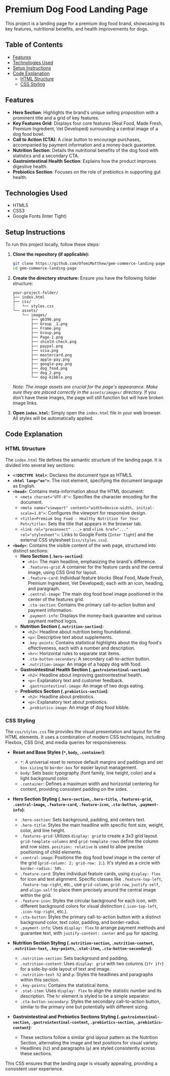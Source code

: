 # Premium Dog Food Landing Page

This project is a landing page for a premium dog food brand, showcasing its key features, nutritional benefits, and health improvements for dogs.

## Table of Contents

- [Features](#features)
- [Technologies Used](#technologies-used)
- [Setup Instructions](#setup-instructions)
- [Code Explanation](#code-explanation)
  - [HTML Structure](#html-structure)
  - [CSS Styling](#css-styling)

## Features

- **Hero Section**: Highlights the brand's unique selling proposition with a prominent title and a grid of key features.
- **Key Features Grid**: Displays four core features (Real Food, Made Fresh, Premium Ingredient, Vet Developed) surrounding a central image of a dog food bowl.
- **Call to Action (CTA)**: A clear button to encourage purchases, accompanied by payment information and a money-back guarantee.
- **Nutrition Section**: Details the nutritional benefits of the dog food with statistics and a secondary CTA.
- **Gastrointestinal Health Section**: Explains how the product improves digestive health.
- **Prebiotics Section**: Focuses on the role of prebiotics in supporting gut health.


## Technologies Used

- HTML5
- CSS3
- Google Fonts (Inter Tight)

## Setup Instructions

To run this project locally, follow these steps:

1.  **Clone the repository (if applicable):**
    ```bash
    git clone https://github.com/OfomiMatthew/gem-commerce-landing-page.git
    cd gem-commerce-landing-page
    ```
    

2.  **Create the directory structure:**
    Ensure you have the following folder structure:
    ```
    your-project-folder/
    ├── index.html
    ├── css/
    │   └── styles.css
    └── assets/
        └── images/
            ├── g6396.png
            ├── Group _1.png
            ├── Frame.png
            ├── Group.png
            ├── Page-1.png
            ├── shield-check.png
            ├── paypal.png
            ├── visa.png
            ├── mastercard.png
            ├── apple-pay.png
            ├── google-pay.png
            ├── dog_food.png
            ├── dog_2.png
            └── dog-kibble.png
    ```
    *Note: The image assets are crucial for the page's appearance. Make sure they are placed correctly in the `assets/images/` directory.* If you don't have these images, the page will still function but will have broken image links.

3.  **Open `index.html`:**
    Simply open the `index.html` file in your web browser. All styles will be automatically applied.

## Code Explanation

### HTML Structure

The `index.html` file defines the semantic structure of the landing page. It is divided into several key sections:

-   **`<!DOCTYPE html>`**: Declares the document type as HTML5.
-   **`<html lang="en">`**: The root element, specifying the document language as English.
-   **`<head>`**: Contains meta-information about the HTML document:
    -   `<meta charset="UTF-8">`: Specifies the character encoding for the document.
    -   `<meta name="viewport" content="width=device-width, initial-scale=1.0">`: Configures the viewport for responsive design.
    -   `<title>Premium Dog Food - Healthy Nutrition for Your Pet</title>`: Sets the title that appears in the browser tab.
    -   `<link rel="preconnect" ...>` and `<link href="..." rel="stylesheet">`: Links to Google Fonts (`Inter Tight`) and the external CSS stylesheet (`css/styles.css`).
-   **`<body>`**: Contains the visible content of the web page, structured into distinct sections:
    -   **Hero Section (`.hero-section`)**:
        -   `<h1>`: The main headline, emphasizing the brand's difference.
        -   `.features-grid`: A container for the feature cards and the central image, using CSS Grid for layout.
        -   `.feature-card`: Individual feature blocks (Real Food, Made Fresh, Premium Ingredient, Vet Developed), each with an icon, heading, and paragraph.
        -   `.central-image`: The main dog food bowl image positioned in the center of the features grid.
        -   `.cta-section`: Contains the primary call-to-action button and payment information.
        -   `.payment-info`: Displays the money-back guarantee and various payment method logos.
    -   **Nutrition Section (`.nutrition-section`)**:
        -   `<h2>`: Headline about nutrition being foundational.
        -   `<p>`: Descriptive text about supplements.
        -   `.key-points`: Contains statistical highlights about the dog food's effectiveness, each with a number and description.
        -   `<hr>`: Horizontal rules to separate stat items.
        -   `.cta-button-secondary`: A secondary call-to-action button.
        -   `.nutrition-image`: An image of a happy dog with food.
    -   **Gastrointestinal Health Section (`.gastrointestinal-section`)**:
        -   `<h2>`: Headline about improving gastrointestinal health.
        -   `<p>`: Explanatory text and customer feedback.
        -   `.gastrointestinal-image`: An image of two dogs eating.
    -   **Prebiotics Section (`.prebiotics-section`)**:
        -   `<h2>`: Headline about prebiotics.
        -   `<p>`: Explanatory text about prebiotics.
        -   `.prebiotics-image`: An image of dog food kibble.

### CSS Styling

The `css/styles.css` file provides the visual presentation and layout for the HTML elements. It uses a combination of modern CSS techniques, including Flexbox, CSS Grid, and media queries for responsiveness.

-   **Reset and Base Styles (`*`, `body`, `.container`)**:
    -   `*`: A universal reset to remove default margins and paddings and set `box-sizing` to `border-box` for easier layout management.
    -   `body`: Sets basic typography (font family, line height, color) and a light background color.
    -   `.container`: Defines a maximum width and horizontal centering for content, providing consistent padding on the sides.

-   **Hero Section Styling (`.hero-section`, `.hero-title`, `.features-grid`, `.central-image`, `.feature-card`, `.feature-icon`, `.cta-button`, `.payment-info`)**:
    -   `.hero-section`: Sets background, padding, and centers text.
    -   `.hero-title`: Styles the main headline with specific font size, weight, color, and line height.
    -   `.features-grid`: Utilizes `display: grid` to create a 3x3 grid layout. `grid-template-columns` and `grid-template-rows` define the column and row sizes. `position: relative` is used to allow precise positioning of child elements.
    -   `.central-image`: Positions the dog food bowl image in the center of the grid (`grid-column: 2; grid-row: 2;`). It's styled as a circle with `border-radius: 50%` .
    -   `.feature-card`: Styles individual feature cards, using `display: flex` for icon and text alignment. Specific classes like `.feature-top-left`, `.feature-top-right`, etc., use `grid-column`, `grid-row`, `justify-self`, and `align-self` to place them precisely around the central image within the grid.
    -   `.feature-icon`: Styles the circular background for each icon, with different background colors for visual distinction (`.icon-top-left`, `.icon-top-right`, etc.).
    -   `.cta-button`: Styles the primary call-to-action button with a distinct background color, text color, padding, and border-radius.
    -   `.payment-info`: Uses `display: flex` to arrange payment methods and guarantee text, with `justify-content: center` and `gap` for spacing.

-   **Nutrition Section Styling (`.nutrition-section`, `.nutrition-content`, `.nutrition-text`, `.key-points`, `.stat-item`, `.cta-button-secondary`)**:
    -   `.nutrition-section`: Sets background and padding.
    -   `.nutrition-content`: Uses `display: grid` with two columns (`1fr 1fr`) for a side-by-side layout of text and image.
    -   `.nutrition-text h2` and `p`: Styles the headlines and paragraphs within this section.
    -   `.key-points`: Contains the statistical items.
    -   `.stat-item`: Uses `display: flex` to align the statistic number and its description. The `hr` element is styled to be a simple separator.
    -   `.cta-button-secondary`: Styles the secondary call-to-action button, similar to the primary one but potentially with different sizing.

-   **Gastrointestinal and Prebiotics Sections Styling (`.gastrointestinal-section`, `.gastrointestinal-content`, `.prebiotics-section`, `.prebiotics-content`)**:
    -   These sections follow a similar grid layout pattern as the Nutrition Section, alternating the image and text positions for visual variety.
    -   Headlines (`h2`) and paragraphs (`p`) are styled consistently across these sections.


This CSS ensures that the landing page is visually appealing, providing a consistent user experience. 



